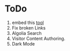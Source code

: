 # ToDo

1. embed this [tool](https://bgoonz.github.io/html-2-md-converter/)
2. Fix broken Links
3. Algolia Search
4. Visitor Content Authoring.
5. Dark Mode

